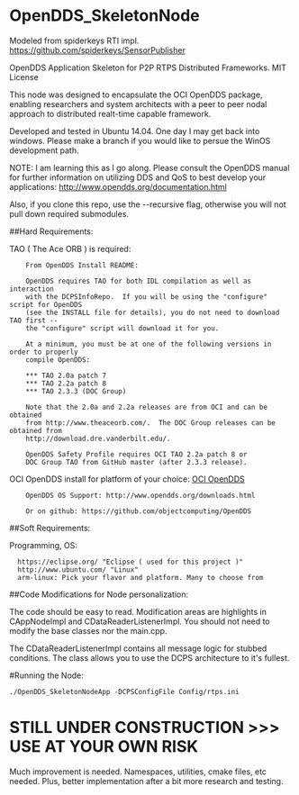 # OpenDDS_SkeletonNode

Modeled from spiderkeys RTI impl. https://github.com/spiderkeys/SensorPublisher

OpenDDS Application Skeleton for P2P RTPS Distributed Frameworks. MIT License

This node was designed to encapsulate the OCI OpenDDS package, enabling researchers and system architects with a peer to peer nodal 
approach to distributed realt-time capable framework.

Developed and tested in Ubuntu 14.04. One day I may get back into windows. Please make a branch if you would like to persue the WinOS
development path.

   NOTE: I am learning this as I go along. Please consult the OpenDDS manual for further information on utilizing DDS and 
   QoS to best develop your applications: http://www.opendds.org/documentation.html
   
   Also, if you clone this repo, use the --recursive flag, otherwise you will not pull down required submodules.

##Hard Requirements:

   TAO ( The Ace ORB ) is required:

		From OpenDDS Install README:

		OpenDDS requires TAO for both IDL compilation as well as interaction
		with the DCPSInfoRepo.  If you will be using the "configure" script for OpenDDS
		(see the INSTALL file for details), you do not need to download TAO first --
		the "configure" script will download it for you.
		
		At a minimum, you must be at one of the following versions in order to properly
		compile OpenDDS:
		
		*** TAO 2.0a patch 7
		*** TAO 2.2a patch 8
		*** TAO 2.3.3 (DOC Group)
		
		Note that the 2.0a and 2.2a releases are from OCI and can be obtained
		from http://www.theaceorb.com/.  The DOC Group releases can be obtained from
		http://download.dre.vanderbilt.edu/.
		
		OpenDDS Safety Profile requires OCI TAO 2.2a patch 8 or
		DOC Group TAO from GitHub master (after 2.3.3 release).

   OCI OpenDDS install for platform of your choice: [OCI OpenDDS](http://www.ociweb.com/products/opendds/)
		
      	OpenDDS OS Support: http://www.opendds.org/downloads.html 
      
      	Or on github: https://github.com/objectcomputing/OpenDDS
	
##Soft Requirements:

   Programming, OS:
      
      https://eclipse.org/ "Eclipse ( used for this project )"
      http://www.ubuntu.com/ "Linux"
      arm-linux: Pick your flavor and platform. Many to choose from

##Code Modifications for Node personalization:

  The code should be easy to read. Modification areas are highlights in CAppNodeImpl and CDataReaderListenerImpl. You should not
  need to modify the base classes nor the main.cpp. 
  
  The CDataReaderListenerImpl contains all message logic for stubbed conditions. The class allows you to use the DCPS architecture to
  it's fullest.

#Running the Node:

    ./OpenDDS_SkeletonNodeApp -DCPSConfigFile Config/rtps.ini

# STILL UNDER CONSTRUCTION >>> USE AT YOUR OWN RISK

Much improvement is needed. Namespaces, utilities, cmake files, etc needed. Plus, better implementation
after a bit more research and testing.